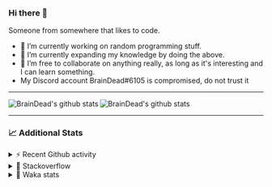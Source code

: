 ### Hi there 👋

Someone from somewhere that likes to code.

- 🔭 I’m currently working on random programming stuff.
- 🌱 I’m currently expanding my knowledge by doing the above.
- 👯 I’m free to collaborate on anything really, as long as it's interesting and I can learn something.
- My Discord account BrainDead#6105 is compromised, do not trust it
<hr>


<img alt="BrainDead's github stats" align="left" src="https://github-readme-stats.vercel.app/api?username=albertopoljak&count_private=true&show_icons=true&theme=radical&hide_border=true"/>
<img alt="BrainDead's github stats" align="left" src="https://github-readme-stats.vercel.app/api/top-langs/?username=albertopoljak&layout=compact&theme=radical&hide_border=true&card_width=250"/>
<br clear="left"/>

<hr>

### 📈 Additional Stats

<details>
  <summary>⚡ Recent Github activity</summary>
  <br/>

  <!--START_SECTION:activity-->
1. 🗣 Commented on [#25](https://github.com/albertopoljak/Licensy/issues/25) in [albertopoljak/Licensy](https://github.com/albertopoljak/Licensy)
2. ❗️ Closed issue [#27](https://github.com/albertopoljak/Licensy/issues/27) in [albertopoljak/Licensy](https://github.com/albertopoljak/Licensy)
3. 🎉 Merged PR [#24](https://github.com/albertopoljak/Licensy/pull/24) in [albertopoljak/Licensy](https://github.com/albertopoljak/Licensy)
4. 🎉 Merged PR [#29](https://github.com/albertopoljak/Licensy/pull/29) in [albertopoljak/Licensy](https://github.com/albertopoljak/Licensy)
5. 💪 Opened PR [#29](https://github.com/albertopoljak/Licensy/pull/29) in [albertopoljak/Licensy](https://github.com/albertopoljak/Licensy)
  <!--END_SECTION:activity-->
</details>

<details>
  <summary>👀 Stackoverflow</summary>

  [![Omid Nikrah StackOverflow](https://github-readme-stackoverflow.vercel.app/?userID=11311072&theme=dark)](https://stackoverflow.com/users/11311072/braindead)

</details>

<details>
  <summary>🤖 Waka stats</summary>
  <br/>

  <!--START_SECTION:waka-->
![Profile Views](http://img.shields.io/badge/Profile%20Views-116-blue)

![Lines of code](https://img.shields.io/badge/From%20Hello%20World%20I%27ve%20Written-258232%20lines%20of%20code-blue)

**🐱 My Github Data** 

> 🏆 647 Contributions in the Year 2021
 > 
> 📦 148.7 kB Used in Github's Storage 
 > 
> 💼 Opted to Hire
 > 
> 📜 33 Public Repositories 
 > 
> 🔑 8 Private Repositories  
 > 
**I'm an Early 🐤** 

```text
🌞 Morning    129 commits    ████░░░░░░░░░░░░░░░░░░░░░   19.0% 
🌆 Daytime    262 commits    █████████░░░░░░░░░░░░░░░░   38.59% 
🌃 Evening    195 commits    ███████░░░░░░░░░░░░░░░░░░   28.72% 
🌙 Night      93 commits     ███░░░░░░░░░░░░░░░░░░░░░░   13.7%

```
📅 **I'm Most Productive on Tuesday** 

```text
Monday       101 commits    ███░░░░░░░░░░░░░░░░░░░░░░   14.87% 
Tuesday      136 commits    █████░░░░░░░░░░░░░░░░░░░░   20.03% 
Wednesday    122 commits    ████░░░░░░░░░░░░░░░░░░░░░   17.97% 
Thursday     119 commits    ████░░░░░░░░░░░░░░░░░░░░░   17.53% 
Friday       67 commits     ██░░░░░░░░░░░░░░░░░░░░░░░   9.87% 
Saturday     58 commits     ██░░░░░░░░░░░░░░░░░░░░░░░   8.54% 
Sunday       76 commits     ██░░░░░░░░░░░░░░░░░░░░░░░   11.19%

```


📊 **This Week I Spent My Time On** 

```text
💬 Programming Languages: 
Python                   17 hrs 45 mins      ███████████████████░░░░░░   76.75% 
XML                      4 hrs 29 mins       ████░░░░░░░░░░░░░░░░░░░░░   19.45% 
Other                    30 mins             ░░░░░░░░░░░░░░░░░░░░░░░░░   2.23% 
Gettext Catalog          12 mins             ░░░░░░░░░░░░░░░░░░░░░░░░░   0.9% 
CSV                      8 mins              ░░░░░░░░░░░░░░░░░░░░░░░░░   0.58%

🐱‍💻 Projects: 
odoo_14_fresh            21 hrs 52 mins      ███████████████████████░░   94.58% 
fu                       1 hr 11 mins        █░░░░░░░░░░░░░░░░░░░░░░░░   5.13% 
glovia_custom_addons     1 min               ░░░░░░░░░░░░░░░░░░░░░░░░░   0.12% 
odoo14_custom_addonsBACK 1 min               ░░░░░░░░░░░░░░░░░░░░░░░░░   0.09% 
Unknown Project          0 secs              ░░░░░░░░░░░░░░░░░░░░░░░░░   0.07%

💻 Operating System: 
Linux                    21 hrs 56 mins      ███████████████████████░░   94.86% 
Windows                  1 hr 11 mins        █░░░░░░░░░░░░░░░░░░░░░░░░   5.14%

```

**I Mostly Code in Python** 

```text
Python                   29 repos            ████████████████████░░░░░   80.56% 
Java                     4 repos             ██░░░░░░░░░░░░░░░░░░░░░░░   11.11% 
TypeScript               1 repo              ░░░░░░░░░░░░░░░░░░░░░░░░░   2.78% 
JavaScript               1 repo              ░░░░░░░░░░░░░░░░░░░░░░░░░   2.78% 
HTML                     1 repo              ░░░░░░░░░░░░░░░░░░░░░░░░░   2.78%

```



 Last Updated on 28/10/2021
<!--END_SECTION:waka-->
</details>
